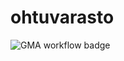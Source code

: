 # ohtuvarasto

![GMA workflow badge](https://github.com/Gaberol/ohtuvarasto/workflows/CI/badge.svg)
